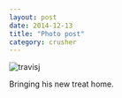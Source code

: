 ```yaml
---
layout: post
date: 2014-12-13
title: "Photo post"
category: crusher
---
```

![travisj](/images/f2a3d5814fa0b1241a753db0a1edfe7ad1e3fa4ae19af449a92f210b5ee5b4af.jpg)

Bringing his new treat home.
